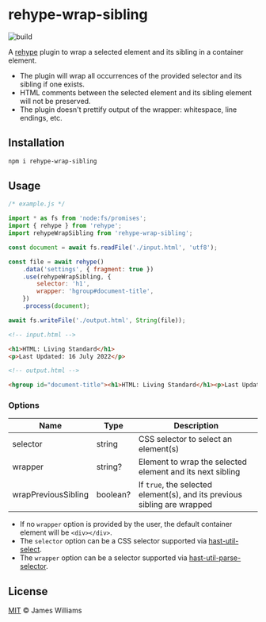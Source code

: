 # rehype-wrap-sibling

![build](https://github.com/jamesgeorgewilliams/rehype-wrap-sibling/workflows/main/badge.svg)

A [rehype](https://github.com/rehypejs/rehype?tab=readme-ov-file#plugins) plugin to wrap a selected element and its
sibling in a container element.

- The plugin will wrap all occurrences of the provided selector and its sibling if one exists.
- HTML comments between the selected element and its sibling element will not be preserved.
- The plugin doesn't prettify output of the wrapper: whitespace, line endings, etc.

## Installation

```sh
npm i rehype-wrap-sibling
```

## Usage

```js
/* example.js */

import * as fs from 'node:fs/promises';
import { rehype } from 'rehype';
import rehypeWrapSibling from 'rehype-wrap-sibling';

const document = await fs.readFile('./input.html', 'utf8');

const file = await rehype()
	.data('settings', { fragment: true })
	.use(rehypeWrapSibling, {
		selector: 'h1',
		wrapper: 'hgroup#document-title',
	})
	.process(document);

await fs.writeFile('./output.html', String(file));
```

```html
<!-- input.html -->

<h1>HTML: Living Standard</h1>
<p>Last Updated: 16 July 2022</p>
```

```html
<!-- output.html -->

<hgroup id="document-title"><h1>HTML: Living Standard</h1><p>Last Updated: 16 July 2022</p></hgroup>
```

### Options

Name | Type | Description
---|---|---
selector | string | CSS selector to select an element(s)
wrapper | string? | Element to wrap the selected element and its next sibling
wrapPreviousSibling | boolean? | If `true`, the selected element(s), and its previous sibling are wrapped

- If no `wrapper` option is provided by the user, the default container element will be `<div></div>`.
- The `selector` option can be a CSS selector supported
via [hast-util-select](https://github.com/syntax-tree/hast-util-select?tab=readme-ov-file#support).
- The `wrapper` option can be a selector supported
via [hast-util-parse-selector](https://github.com/syntax-tree/hast-util-parse-selector/blob/main/readme.md#parameters).

## License

[MIT](./LICENSE) :copyright: James Williams
